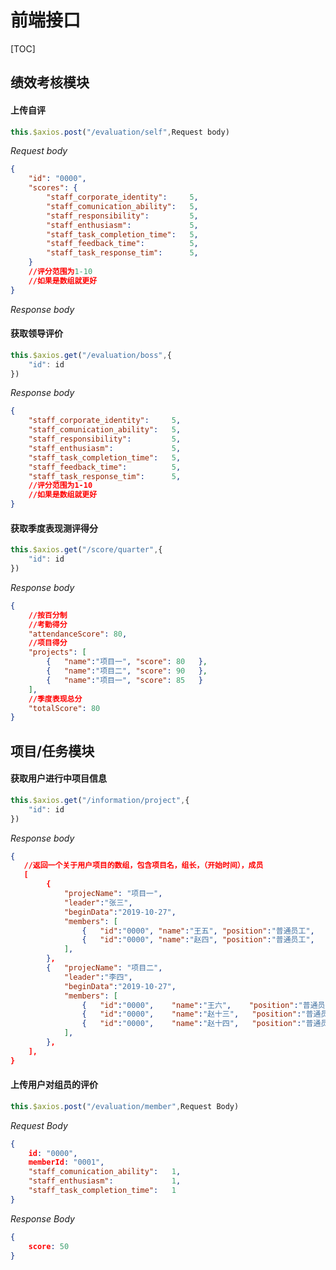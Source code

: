 # 前端接口

[TOC]



## 绩效考核模块

#### 	上传自评

```javascript
this.$axios.post("/evaluation/self",Request body)
```

*Request body*

```json
{
    "id": "0000",
    "scores": {
        "staff_corporate_identity": 	5,
    	"staff_comunication_ability": 	5,
    	"staff_responsibility": 		5,
    	"staff_enthusiasm": 			5,
    	"staff_task_completion_time":	5,
    	"staff_feedback_time":			5,
		"staff_task_response_tim": 		5, 
    }
    //评分范围为1-10
    //如果是数组就更好
}
```

*Response body*

#### 	获取领导评价

```javascript
this.$axios.get("/evaluation/boss",{
    "id": id
})
```

*Response body*

```json
{
    "staff_corporate_identity": 	5,
    "staff_comunication_ability": 	5,
    "staff_responsibility": 		5,
    "staff_enthusiasm": 			5,
    "staff_task_completion_time":	5,
    "staff_feedback_time":			5,
    "staff_task_response_tim": 		5, 
    //评分范围为1-10
    //如果是数组就更好
}
```

#### 	**获取季度表现测评得分**

```javascript
this.$axios.get("/score/quarter",{
    "id": id
})
```

*Response body*

```json
{
    //按百分制
    //考勤得分
    "attendanceScore": 80,
    //项目得分
    "projects": [
        {   "name":"项目一", "score": 80   },
        {   "name":"项目二", "score": 90   },
        {   "name":"项目一", "score": 85	}
    ],
    //季度表现总分
    "totalScore": 80
}
```

## 项目/任务模块

#### 	获取用户进行中项目信息

```javascript
this.$axios.get("/information/project",{
    "id": id
})
```

*Response body*

```json
{
   //返回一个关于用户项目的数组，包含项目名，组长，（开始时间），成员
   [
        {   
            "projecName": "项目一", 
         	"leader":"张三", 
         	"beginData":"2019-10-27", 
            "members": [  	
                {	"id":"0000", "name":"王五", "position":"普通员工", 	"score": 5	},
                {	"id":"0000", "name":"赵四", "position":"普通员工",	"score": 5	}	
            ],
        },
        {   "projecName": "项目二", 
         	"leader":"李四", 
         	"beginData":"2019-10-27",
            "members": [  
                {	"id":"0000",	"name":"王六",	"position":"普通员工",  "score": 5},
                {	"id":"0000",	"name":"赵十三",	"position":"普通员工", "score": 5},
                {	"id":"0000",	"name":"赵十四",	"position":"普通员工", "score":  5}
            ],
        },
    ],
}
```

#### 	上传用户对组员的评价

```javascript
this.$axios.post("/evaluation/member",Request Body)
```

*Request Body*

```json
{
    id: "0000",
    memberId: "0001",
    "staff_comunication_ability":   1,
    "staff_enthusiasm":             1,
    "staff_task_completion_time":   1
}
```

*Response Body*

```json
{
    score: 50
}
```

